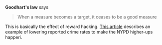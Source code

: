 **Goodhart's law** says

> When a measure becomes a target, it ceases to be a good measure

This is basically the effect of reward hacking. [This article](https://whyisthisinteresting.substack.com/p/why-is-this-interesting-the-goodharts) describes an example of lowering reported crime rates to make the NYPD higher-ups happeri.
